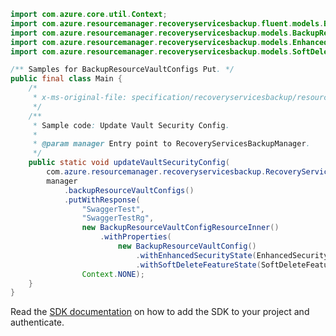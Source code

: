 ```java
import com.azure.core.util.Context;
import com.azure.resourcemanager.recoveryservicesbackup.fluent.models.BackupResourceVaultConfigResourceInner;
import com.azure.resourcemanager.recoveryservicesbackup.models.BackupResourceVaultConfig;
import com.azure.resourcemanager.recoveryservicesbackup.models.EnhancedSecurityState;
import com.azure.resourcemanager.recoveryservicesbackup.models.SoftDeleteFeatureState;

/** Samples for BackupResourceVaultConfigs Put. */
public final class Main {
    /*
     * x-ms-original-file: specification/recoveryservicesbackup/resource-manager/Microsoft.RecoveryServices/stable/2022-02-01/examples/Common/BackupResourceVaultConfigs_Put.json
     */
    /**
     * Sample code: Update Vault Security Config.
     *
     * @param manager Entry point to RecoveryServicesBackupManager.
     */
    public static void updateVaultSecurityConfig(
        com.azure.resourcemanager.recoveryservicesbackup.RecoveryServicesBackupManager manager) {
        manager
            .backupResourceVaultConfigs()
            .putWithResponse(
                "SwaggerTest",
                "SwaggerTestRg",
                new BackupResourceVaultConfigResourceInner()
                    .withProperties(
                        new BackupResourceVaultConfig()
                            .withEnhancedSecurityState(EnhancedSecurityState.ENABLED)
                            .withSoftDeleteFeatureState(SoftDeleteFeatureState.ENABLED)),
                Context.NONE);
    }
}
```

Read the [SDK documentation](https://github.com/Azure/azure-sdk-for-java/blob/azure-resourcemanager-recoveryservicesbackup_1.0.0-beta.5/sdk/recoveryservicesbackup/azure-resourcemanager-recoveryservicesbackup/README.md) on how to add the SDK to your project and authenticate.
